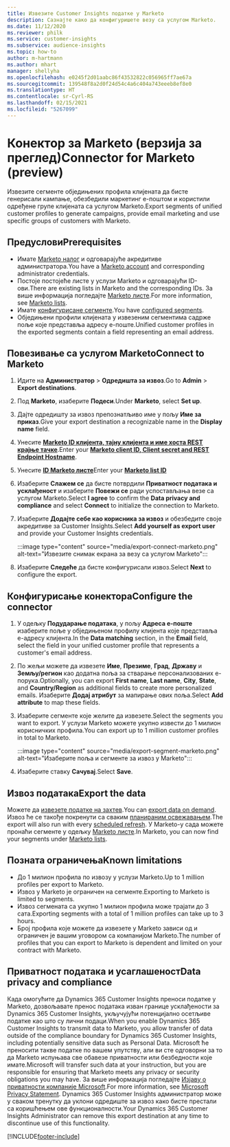 ```yaml
---
title: Извезите Customer Insights податке у Marketo
description: Сазнајте како да конфигуришете везу са услугом Marketo.
ms.date: 11/12/2020
ms.reviewer: philk
ms.service: customer-insights
ms.subservice: audience-insights
ms.topic: how-to
author: m-hartmann
ms.author: mhart
manager: shellyha
ms.openlocfilehash: e0245f2d01aabc86f43532822c056965ff7ae67a
ms.sourcegitcommit: 139548f8a2d0f24d54c4a6c404a743eeeb8ef8e0
ms.translationtype: HT
ms.contentlocale: sr-Cyrl-RS
ms.lasthandoff: 02/15/2021
ms.locfileid: "5267099"
---
```

# <a name="connector-for-marketo-preview"></a><span data-ttu-id="93634-103">Конектор за Marketo (верзија за преглед)</span><span class="sxs-lookup"><span data-stu-id="93634-103">Connector for Marketo (preview)</span></span>

<span data-ttu-id="93634-104">Извезите сегменте обједињених профила клијената да бисте генерисали кампање, обезбедили маркетинг е-поштом и користили одређене групе клијената са услугом Marketo.</span><span class="sxs-lookup"><span data-stu-id="93634-104">Export segments of unified customer profiles to generate campaigns, provide email marketing and use specific groups of customers with Marketo.</span></span>

## <a name="prerequisites"></a><span data-ttu-id="93634-105">Предуслови</span><span class="sxs-lookup"><span data-stu-id="93634-105">Prerequisites</span></span>

-   <span data-ttu-id="93634-106">Имате [Marketo налог](https://login.marketo.com/) и одговарајуће акредитиве администратора.</span><span class="sxs-lookup"><span data-stu-id="93634-106">You have a [Marketo account](https://login.marketo.com/) and corresponding administrator credentials.</span></span>
-   <span data-ttu-id="93634-107">Постоје постојеће листе у услузи Marketo и одговарајући ID-ови.</span><span class="sxs-lookup"><span data-stu-id="93634-107">There are existing lists in Marketo and the corresponding IDs.</span></span> <span data-ttu-id="93634-108">За више информација погледајте [Marketo листе](https://docs.marketo.com/display/public/DOCS/Understanding+Static+Lists).</span><span class="sxs-lookup"><span data-stu-id="93634-108">For more information, see [Marketo lists](https://docs.marketo.com/display/public/DOCS/Understanding+Static+Lists).</span></span>
-   <span data-ttu-id="93634-109">Имате [конфигурисане сегменте](segments.md).</span><span class="sxs-lookup"><span data-stu-id="93634-109">You have [configured segments](segments.md).</span></span>
-   <span data-ttu-id="93634-110">Обједињени профили клијената у извезеним сегментима садрже поље које представља адресу е-поште.</span><span class="sxs-lookup"><span data-stu-id="93634-110">Unified customer profiles in the exported segments contain a field representing an email address.</span></span>

## <a name="connect-to-marketo"></a><span data-ttu-id="93634-111">Повезивање са услугом Marketo</span><span class="sxs-lookup"><span data-stu-id="93634-111">Connect to Marketo</span></span>

1. <span data-ttu-id="93634-112">Идите на **Администратор** > **Одредишта за извоз**.</span><span class="sxs-lookup"><span data-stu-id="93634-112">Go to **Admin** > **Export destinations**.</span></span>

1. <span data-ttu-id="93634-113">Под **Marketo**, изаберите **Подеси**.</span><span class="sxs-lookup"><span data-stu-id="93634-113">Under **Marketo**, select **Set up**.</span></span>

1. <span data-ttu-id="93634-114">Дајте одредишту за извоз препознатљиво име у пољу **Име за приказ**.</span><span class="sxs-lookup"><span data-stu-id="93634-114">Give your export destination a recognizable name in the **Display name** field.</span></span>

1. <span data-ttu-id="93634-115">Унесите **[ Marketo ID клијента, тајну клијента и име хоста REST крајње тачке](https://developers.marketo.com/rest-api/authentication/)**.</span><span class="sxs-lookup"><span data-stu-id="93634-115">Enter your **[Marketo client ID, Client secret and REST Endpoint Hostname](https://developers.marketo.com/rest-api/authentication/)**.</span></span>

1. <span data-ttu-id="93634-116">Унесите **[ID Marketo листе](https://docs.marketo.com/display/public/DOCS/Understanding+Static+Lists)**</span><span class="sxs-lookup"><span data-stu-id="93634-116">Enter your **[Marketo list ID](https://docs.marketo.com/display/public/DOCS/Understanding+Static+Lists)**</span></span> 

1. <span data-ttu-id="93634-117">Изаберите **Слажем се** да бисте потврдили **Приватност података и усклађеност** и изаберите **Повежи се** ради успостављања везе са услугом Marketo.</span><span class="sxs-lookup"><span data-stu-id="93634-117">Select **I agree** to confirm the **Data privacy and compliance** and select **Connect** to initialize the connection to Marketo.</span></span>

1. <span data-ttu-id="93634-118">Изаберите **Додајте себе као корисника за извоз** и обезбедите своје акредитиве за Customer Insights.</span><span class="sxs-lookup"><span data-stu-id="93634-118">Select **Add yourself as export user** and provide your Customer Insights credentials.</span></span>

   :::image type="content" source="media/export-connect-marketo.png" alt-text="Извезите снимак екрана за везу са услугом Marketo":::

1. <span data-ttu-id="93634-120">Изаберите **Следеће** да бисте конфигурисали извоз.</span><span class="sxs-lookup"><span data-stu-id="93634-120">Select **Next** to configure the export.</span></span>

## <a name="configure-the-connector"></a><span data-ttu-id="93634-121">Конфигурисање конектора</span><span class="sxs-lookup"><span data-stu-id="93634-121">Configure the connector</span></span>

1. <span data-ttu-id="93634-122">У одељку **Подударање података**, у пољу **Адреса е-поште** изаберите поље у обједињеном профилу клијента које представља е-адресу клијента.</span><span class="sxs-lookup"><span data-stu-id="93634-122">In the **Data matching** section, in the **Email** field, select the field in your unified customer profile that represents a customer's email address.</span></span> 

1. <span data-ttu-id="93634-123">По жељи можете да извезете **Име**, **Презиме**, **Град**, **Државу** и **Земљу/регион** као додатна поља за стварање персонализованих е-порука.</span><span class="sxs-lookup"><span data-stu-id="93634-123">Optionally, you can export **First name**, **Last name**, **City**, **State**, and **Country/Region**  as additional fields to create more personalized emails.</span></span> <span data-ttu-id="93634-124">Изаберите **Додај атрибут** за мапирање ових поља.</span><span class="sxs-lookup"><span data-stu-id="93634-124">Select **Add attribute** to map these fields.</span></span>

1. <span data-ttu-id="93634-125">Изаберите сегменте које желите да извезете.</span><span class="sxs-lookup"><span data-stu-id="93634-125">Select the segments you want to export.</span></span> <span data-ttu-id="93634-126">У услузи Marketo можете укупно извести до 1 милион корисничких профила.</span><span class="sxs-lookup"><span data-stu-id="93634-126">You can export up to 1 million customer profiles in total to Marketo.</span></span>

   :::image type="content" source="media/export-segment-marketo.png" alt-text="Изаберите поља и сегменте за извоз у Marketo":::

1. <span data-ttu-id="93634-128">Изаберите ставку **Сачувај**.</span><span class="sxs-lookup"><span data-stu-id="93634-128">Select **Save**.</span></span>

## <a name="export-the-data"></a><span data-ttu-id="93634-129">Извоз података</span><span class="sxs-lookup"><span data-stu-id="93634-129">Export the data</span></span>

<span data-ttu-id="93634-130">Можете да [извезете податке на захтев](export-destinations.md).</span><span class="sxs-lookup"><span data-stu-id="93634-130">You can [export data on demand](export-destinations.md).</span></span> <span data-ttu-id="93634-131">Извоз ће се такође покренути са сваким [планираним освежавањем](system.md#schedule-tab).</span><span class="sxs-lookup"><span data-stu-id="93634-131">The export will also run with every [scheduled refresh](system.md#schedule-tab).</span></span> <span data-ttu-id="93634-132">У Marketo-у сада можете пронаћи сегменте у одељку [Marketo листе](ttps://docs.marketo.com/display/public/DOCS/Understanding+Static+Lists).</span><span class="sxs-lookup"><span data-stu-id="93634-132">In Marketo, you can now find your segments under [Marketo lists](ttps://docs.marketo.com/display/public/DOCS/Understanding+Static+Lists).</span></span>

## <a name="known-limitations"></a><span data-ttu-id="93634-133">Позната ограничења</span><span class="sxs-lookup"><span data-stu-id="93634-133">Known limitations</span></span>

- <span data-ttu-id="93634-134">До 1 милион профила по извозу у услузи Marketo.</span><span class="sxs-lookup"><span data-stu-id="93634-134">Up to 1 million profiles per export to Marketo.</span></span>
- <span data-ttu-id="93634-135">Извоз у Marketo је ограничен на сегменте.</span><span class="sxs-lookup"><span data-stu-id="93634-135">Exporting to Marketo is limited to segments.</span></span>
- <span data-ttu-id="93634-136">Извоз сегмената са укупно 1 милион профила може трајати до 3 сата.</span><span class="sxs-lookup"><span data-stu-id="93634-136">Exporting segments with a total of 1 million profiles can take up to 3 hours.</span></span> 
- <span data-ttu-id="93634-137">Број профила које можете да извезете у Marketo зависи од и ограничен је вашим уговором са компанијом Marketo.</span><span class="sxs-lookup"><span data-stu-id="93634-137">The number of profiles that you can export to Marketo is dependent and limited on your contract with Marketo.</span></span>

## <a name="data-privacy-and-compliance"></a><span data-ttu-id="93634-138">Приватност података и усаглашеност</span><span class="sxs-lookup"><span data-stu-id="93634-138">Data privacy and compliance</span></span>

<span data-ttu-id="93634-139">Када омогућите да Dynamics 365 Customer Insights преноси податке у Marketo, дозвољавате пренос података изван границе усклађености за Dynamics 365 Customer Insights, укључујући потенцијално осетљиве податке као што су лични подаци.</span><span class="sxs-lookup"><span data-stu-id="93634-139">When you enable Dynamics 365 Customer Insights to transmit data to Marketo, you allow transfer of data outside of the compliance boundary for Dynamics 365 Customer Insights, including potentially sensitive data such as Personal Data.</span></span> <span data-ttu-id="93634-140">Microsoft ће преносити такве податке по вашем упутству, али ви сте одговорни за то да Marketo испуњава све обавезе приватности или безбедности које имате.</span><span class="sxs-lookup"><span data-stu-id="93634-140">Microsoft will transfer such data at your instruction, but you are responsible for ensuring that Marketo meets any privacy or security obligations you may have.</span></span> <span data-ttu-id="93634-141">За више информација погледајте [Изјаву о приватности компаније Microsoft](https://go.microsoft.com/fwlink/?linkid=396732).</span><span class="sxs-lookup"><span data-stu-id="93634-141">For more information, see [Microsoft Privacy Statement](https://go.microsoft.com/fwlink/?linkid=396732).</span></span>
<span data-ttu-id="93634-142">Dynamics 365 Customer Insights администратор може у сваком тренутку да уклони одредиште за извоз како бисте престали са коришћењем ове функционалности.</span><span class="sxs-lookup"><span data-stu-id="93634-142">Your Dynamics 365 Customer Insights Administrator can remove this export destination at any time to discontinue use of this functionality.</span></span>


[!INCLUDE[footer-include](../includes/footer-banner.md)]